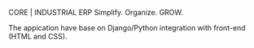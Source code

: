 CORE | INDUSTRIAL ERP
Simplify. Organize. GROW.

The appication have base on Django/Python integration with front-end (HTML and CSS).

